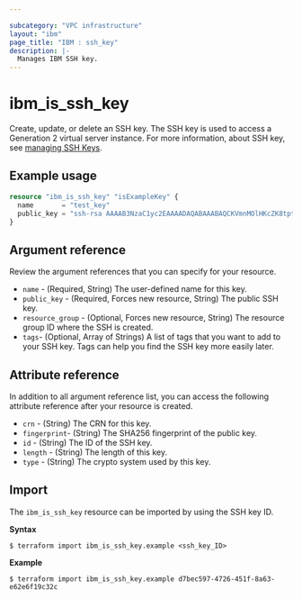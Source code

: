 ```yaml
---

subcategory: "VPC infrastructure"
layout: "ibm"
page_title: "IBM : ssh_key"
description: |-
  Manages IBM SSH key.
---
```


# ibm_is_ssh_key
Create, update, or delete an SSH key. The SSH key is used to access a Generation 2 virtual server instance. For more information, about SSH key, see [managing SSH Keys](https://cloud.ibm.com/docs/vpc?topic=vpc-ssh-keys).

## Example usage

```terraform
resource "ibm_is_ssh_key" "isExampleKey" {
  name       = "test_key"
  public_key = "ssh-rsa AAAAB3NzaC1yc2EAAAADAQABAAABAQCKVmnMOlHKcZK8tpt3MP1lqOLAcqcJzhsvJcjscgVERRN7/9484SOBJ3HSKxxNG5JN8owAjy5f9yYwcUg+JaUVuytn5Pv3aeYROHGGg+5G346xaq3DAwX6Y5ykr2fvjObgncQBnuU5KHWCECO/4h8uWuwh/kfniXPVjFToc+gnkqA+3RKpAecZhFXwfalQ9mMuYGFxn+fwn8cYEApsJbsEmb0iJwPiZ5hjFC8wREuiTlhPHDgkBLOiycd20op2nXzDbHfCHInquEe/gYxEitALONxm0swBOwJZwlTDOB7C6y2dzlrtxr1L59m7pCkWI4EtTRLvleehBoj3u7jB4usR"
}
```

## Argument reference
Review the argument references that you can specify for your resource. 

- `name` - (Required, String) The user-defined name for this key.
- `public_key` - (Required, Forces new resource, String) The public SSH key.
- `resource_group` - (Optional, Forces new resource, String) The resource group ID where the SSH is created.
- `tags`- (Optional, Array of Strings) A list of tags that you want to add to your SSH key. Tags can help you find the SSH key more easily later.


## Attribute reference
In addition to all argument reference list, you can access the following attribute reference after your resource is created.

- `crn` - (String) The CRN for this key.
- `fingerprint`-  (String) The SHA256 fingerprint of the public key.
- `id` - (String) The ID of the SSH key.
- `length` - (String) The length of this key.
- `type` - (String) The crypto system used by this key.


## Import
The `ibm_is_ssh_key` resource can be imported by using the SSH key ID. 

**Syntax**

```
$ terraform import ibm_is_ssh_key.example <ssh_key_ID>
```

**Example**

```
$ terraform import ibm_is_ssh_key.example d7bec597-4726-451f-8a63-e62e6f19c32c
```
